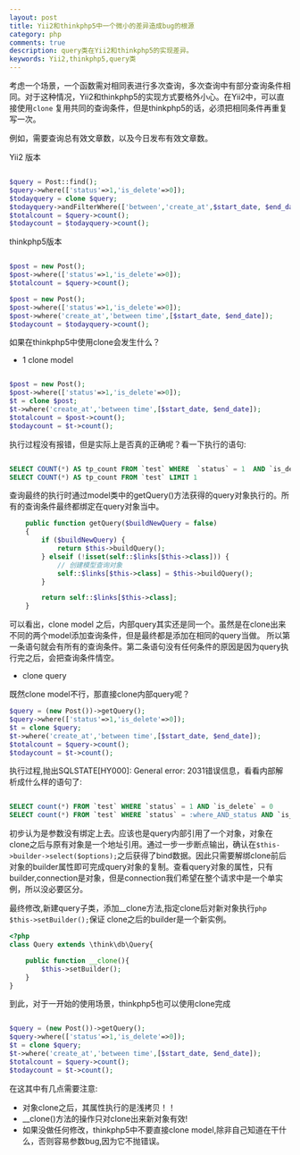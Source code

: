 ```yaml
---
layout: post
title: Yii2和thinkphp5中一个微小的差异造成bug的根源
category: php
comments: true
description: query类在Yii2和thinkphp5的实现差异。
keywords: Yii2,thinkphp5,query类
---
```



考虑一个场景，一个函数需对相同表进行多次查询，多次查询中有部分查询条件相同。对于这种情况，Yii2和thinkphp5的实现方式要格外小心。在Yii2中，可以直接使用``clone`` 复用共同的查询条件，但是thinkphp5的话，必须把相同条件再重复写一次。

例如，需要查询总有效文章数，以及今日发布有效文章数。

Yii2 版本

```php

$query = Post::find();
$query->where(['status'=>1,'is_delete'=>0]);
$todayquery = clone $query;
$todayquery->andFilterWhere(['between','create_at',$start_date, $end_date])
$totalcount = $query->count();
$todaycount = $todayquery->count();

```

<!-- more -->

thinkphp5版本

```php

$post = new Post();
$post->where(['status'=>1,'is_delete'=>0]);
$totalcount = $query->count();

$post = new Post();
$post->where(['status'=>1,'is_delete'=>0]);
$post->where('create_at','between time',[$start_date, $end_date]);
$todaycount = $todayquery->count();

```

如果在thinkphp5中使用clone会发生什么？

*	1 clone model


```php

$post = new Post();
$post->where(['status'=>1,'is_delete'=>0]);
$t = clone $post;
$t->where('create_at','between time',[$start_date, $end_date]);
$totalcount = $post->count();
$todaycount = $t->count();

```

执行过程没有报错，但是实际上是否真的正确呢？看一下执行的语句:

```sql

SELECT COUNT(*) AS tp_count FROM `test` WHERE  `status` = 1  AND `is_delete` = 0  AND `create_at` BETWEEN 1539619200 AND 1539705600 LIMIT 1
SELECT COUNT(*) AS tp_count FROM `test` LIMIT 1

```
查询最终的执行时通过model类中的getQuery()方法获得的query对象执行的。所有的查询条件最终都绑定在query对象当中。

```php
    public function getQuery($buildNewQuery = false)
    {
        if ($buildNewQuery) {
            return $this->buildQuery();
        } elseif (!isset(self::$links[$this->class])) {
            // 创建模型查询对象
            self::$links[$this->class] = $this->buildQuery();
        }

        return self::$links[$this->class];
    }

```

可以看出，clone model 之后，内部query其实还是同一个。虽然是在clone出来不同的两个model添加查询条件，但是最终都是添加在相同的query当做。
所以第一条语句就会有所有的查询条件。第二条语句没有任何条件的原因是因为query执行完之后，会把查询条件情空。



*	clone query

既然clone model不行，那直接clone内部query呢？

```php
$query = (new Post())->getQuery();
$query->where(['status'=>1,'is_delete'=>0]);
$t = clone $query;
$t->where('create_at','between time',[$start_date, $end_date]);
$totalcount = $query->count();
$todaycount = $t->count();

```

执行过程,抛出SQLSTATE[HY000]: General error: 2031错误信息，看看内部解析成什么样的语句了:

```sql

SELECT count(*) FROM `test` WHERE `status` = 1 AND `is_delete` = 0
SELECT count(*) FROM `test` WHERE `status` = :where_AND_status AND `is_delete` = :where_AND_is_delete AND `create_at` BETWEEN :where_AND_create_at_between_1 AND :where_AND_create_at_between_2

```
初步认为是参数没有绑定上去。应该也是query内部引用了一个对象，对象在clone之后与原有对象是一个地址引用。通过一步一步断点输出，确认在```$this->builder->select($options);```之后获得了bind数据。因此只需要解绑clone前后对象的builder属性即可完成query对象的复制。查看query对象的属性，只有builder,connection是对象，但是connection我们希望在整个请求中是一个单实例，所以没必要区分。

最终修改,新建query子类，添加__clone方法,指定clone后对新对象执行```php $this->setBuilder();```保证 clone之后的builder是一个新实例。

```php
<?php
class Query extends \think\db\Query{

	public function __clone(){
		$this->setBuilder();
	}
}
```

到此，对于一开始的使用场景，thinkphp5也可以使用clone完成

```php

$query = (new Post())->getQuery();
$query->where(['status'=>1,'is_delete'=>0]);
$t = clone $query;
$t->where('create_at','between time',[$start_date, $end_date]);
$totalcount = $query->count();
$todaycount = $t->count();

```

在这其中有几点需要注意:
*	对象clone之后，其属性执行的是浅拷贝！！
*	\_\_clone()方法的操作只对clone出来新对象有效!
*	如果没做任何修改，thinkphp5中不要直接clone model,除非自己知道在干什么，否则容易参数bug,因为它不抛错误。
